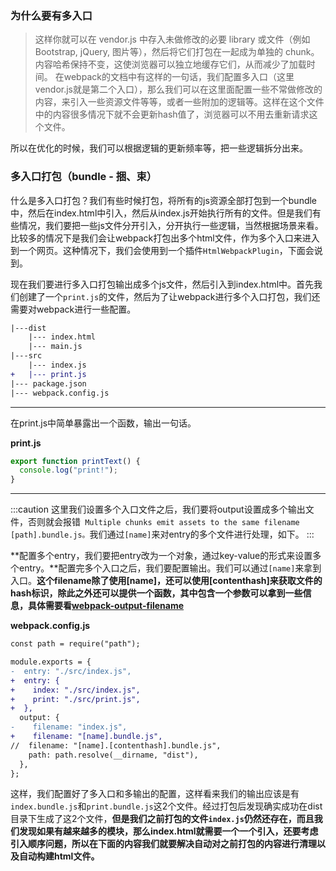 ### 为什么要有多入口
> 这样你就可以在 vendor.js 中存入未做修改的必要 library 或文件（例如 Bootstrap, jQuery, 图片等），然后将它们打包在一起成为单独的 chunk。内容哈希保持不变，这使浏览器可以独立地缓存它们，从而减少了加载时间。
在webpack的文档中有这样的一句话，我们配置多入口（这里vendor.js就是第二个入口），那么我们可以在这里面配置一些不常做修改的内容，来引入一些资源文件等等，或者一些附加的逻辑等。这样在这个文件中的内容很多情况下就不会更新hash值了，浏览器可以不用去重新请求这个文件。

所以在优化的时候，我们可以根据逻辑的更新频率等，把一些逻辑拆分出来。

### 多入口打包（bundle - 捆、束）
什么是多入口打包？我们有些时候打包，将所有的js资源全部打包到一个bundle中，然后在index.html中引入，然后从index.js开始执行所有的文件。但是我们有些情况，我们要把一些js文件分开引入，分开执行一些逻辑，当然根据场景来看。比较多的情况下是我们会让webpack打包出多个html文件，作为多个入口来进入到一个网页。这种情况下，我们会使用到一个插件`HtmlWebpackPlugin`，下面会说到。

现在我们要进行多入口打包输出成多个js文件，然后引入到index.html中。首先我们创建了一个`print.js`的文件，然后为了让webpack进行多个入口打包，我们还需要对webpack进行一些配置。
```diff
|---dist
	|--- index.html
	|--- main.js
|---src
	|--- index.js
+	|--- print.js
|--- package.json
|--- webpack.config.js
```

---
在print.js中简单暴露出一个函数，输出一句话。

**print.js**
```js
export function printText() {
  console.log("print!");
}
```


---

:::caution
 这里我们设置多个入口文件之后，我们要将output设置成多个输出文件，否则就会报错` Multiple chunks emit assets to the same filename [path].bundle.js。`我们通过`[name]`来对entry的多个文件进行处理，如下。
:::

**配置多个entry，我们要把entry改为一个对象，通过key-value的形式来设置多个entry。**配置完多个入口之后，我们要配置输出。我们可以通过`[name]`来拿到入口。**这个filename除了使用[name]，还可以使用[contenthash]来获取文件的hash标识，除此之外还可以提供一个函数，其中包含一个参数可以拿到一些信息，具体需要看[webpack-output-filename](https://www.webpackjs.com/configuration/output/#outputfilename)**

**webpack.config.js**
```diff
const path = require("path");

module.exports = {
-  entry: "./src/index.js",
+  entry: {
+    index: "./src/index.js",
+    print: "./src/print.js",
+  },
  output: {
-    filename: "index.js",
+    filename: "[name].bundle.js",
//	filename: "[name].[contenthash].bundle.js",
    path: path.resolve(__dirname, "dist"),
  },
};

```

这样，我们配置好了多入口和多输出的配置，这样看来我们的输出应该是有`index.bundle.js`和`print.bundle.js`这2个文件。经过打包后发现确实成功在dist目录下生成了这2个文件，**但是我们之前打包的文件`index.js`仍然还存在，而且我们发现如果有越来越多的模块，那么index.html就需要一个一个引入，还要考虑引入顺序问题，所以在下面的内容我们就要解决自动对之前打包的内容进行清理以及自动构建html文件。**

